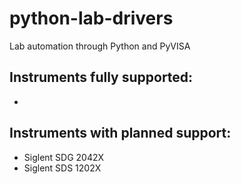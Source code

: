 # python-lab-drivers
Lab automation through Python and PyVISA

## Instruments fully supported:
-

## Instruments with planned support:
- Siglent SDG 2042X
- Siglent SDS 1202X
